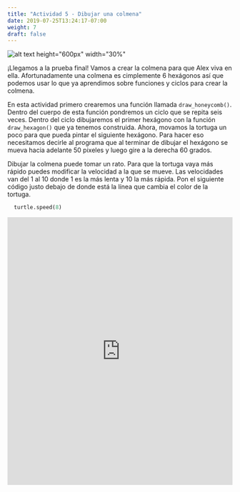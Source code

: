 ```yaml
---
title: "Actividad 5 - Dibujar una colmena"
date: 2019-07-25T13:24:17-07:00
weight: 7
draft: false
---
```


![alt text height="600px" width="30%"](../media/turtle-honeycomb.png "Dibujando una colmena")

¡Llegamos a la prueba final! Vamos a crear la colmena para que Alex viva en ella. Afortunadamente una colmena es cimplemente 6 hexágonos así que podemos usar lo que ya aprendimos sobre funciones y ciclos para crear la colmena.

En esta actividad primero crearemos una función llamada `draw_honeycomb()`. Dentro del cuerpo de esta función pondremos un ciclo que se repita seis veces. Dentro del ciclo dibujaremos el primer hexágono con la función `draw_hexagon()` que ya tenemos construida. Ahora, movamos la tortuga un poco para que pueda pintar el siguiente hexágono. Para hacer eso necesitamos decirle al programa que al terminar de dibujar el hexágono se mueva hacia adelante 50 pixeles y luego gire a la derecha 60 grados.

Dibujar la colmena puede tomar un rato. Para que la tortuga vaya más rápido puedes modificar la velocidad a la que se mueve. Las velocidades van del 1 al 10 donde 1 es la más lenta y 10 la más rápida. Pon el siguiente código justo debajo de donde está la línea que cambia el color de la tortuga.

``` python
  turtle.speed(8)
```

<iframe src="https://trinket.io/embed/python/eca47e6f61" width="100%" height="600" frameborder="0" marginwidth="0" marginheight="0" allowfullscreen></iframe>